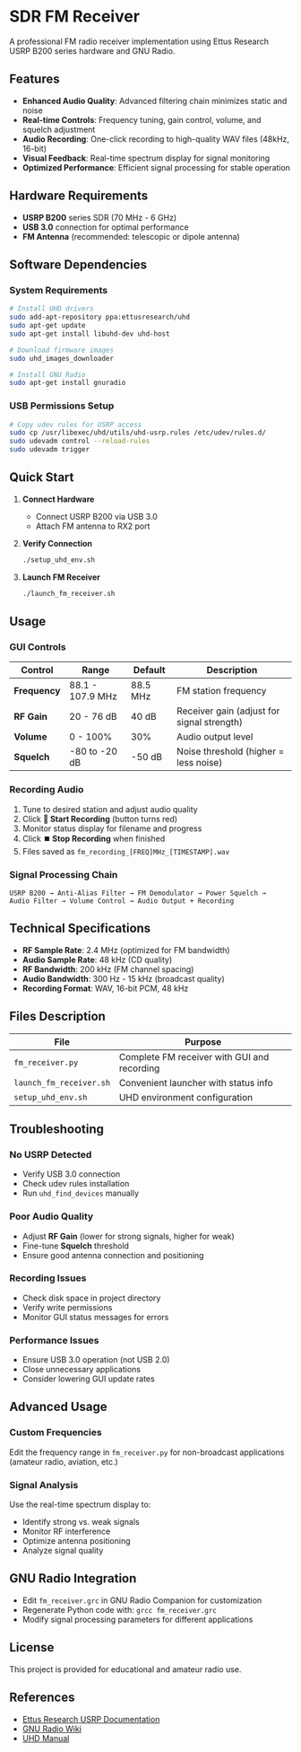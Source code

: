 # SDR FM Receiver

A professional FM radio receiver implementation using Ettus Research USRP B200 series hardware and GNU Radio.

## Features

- **Enhanced Audio Quality**: Advanced filtering chain minimizes static and noise
- **Real-time Controls**: Frequency tuning, gain control, volume, and squelch adjustment  
- **Audio Recording**: One-click recording to high-quality WAV files (48kHz, 16-bit)
- **Visual Feedback**: Real-time spectrum display for signal monitoring
- **Optimized Performance**: Efficient signal processing for stable operation

## Hardware Requirements

- **USRP B200** series SDR (70 MHz - 6 GHz)
- **USB 3.0** connection for optimal performance
- **FM Antenna** (recommended: telescopic or dipole antenna)

## Software Dependencies

### System Requirements

```bash
# Install UHD drivers
sudo add-apt-repository ppa:ettusresearch/uhd
sudo apt-get update
sudo apt-get install libuhd-dev uhd-host

# Download firmware images
sudo uhd_images_downloader

# Install GNU Radio
sudo apt-get install gnuradio
```

### USB Permissions Setup

```bash
# Copy udev rules for USRP access
sudo cp /usr/libexec/uhd/utils/uhd-usrp.rules /etc/udev/rules.d/
sudo udevadm control --reload-rules
sudo udevadm trigger
```

## Quick Start

1. **Connect Hardware**
   - Connect USRP B200 via USB 3.0
   - Attach FM antenna to RX2 port

2. **Verify Connection**
   ```bash
   ./setup_uhd_env.sh
   ```

3. **Launch FM Receiver**
   ```bash
   ./launch_fm_receiver.sh
   ```

## Usage

### GUI Controls

| Control | Range | Default | Description |
|---------|-------|---------|-------------|
| **Frequency** | 88.1 - 107.9 MHz | 88.5 MHz | FM station frequency |
| **RF Gain** | 20 - 76 dB | 40 dB | Receiver gain (adjust for signal strength) |
| **Volume** | 0 - 100% | 30% | Audio output level |
| **Squelch** | -80 to -20 dB | -50 dB | Noise threshold (higher = less noise) |

### Recording Audio

1. Tune to desired station and adjust audio quality
2. Click **🔴 Start Recording** (button turns red)
3. Monitor status display for filename and progress  
4. Click **⏹️ Stop Recording** when finished
5. Files saved as `fm_recording_[FREQ]MHz_[TIMESTAMP].wav`

### Signal Processing Chain

```
USRP B200 → Anti-Alias Filter → FM Demodulator → Power Squelch → 
Audio Filter → Volume Control → Audio Output + Recording
```

## Technical Specifications

- **RF Sample Rate**: 2.4 MHz (optimized for FM bandwidth)
- **Audio Sample Rate**: 48 kHz (CD quality)
- **RF Bandwidth**: 200 kHz (FM channel spacing)
- **Audio Bandwidth**: 300 Hz - 15 kHz (broadcast quality)
- **Recording Format**: WAV, 16-bit PCM, 48 kHz

## Files Description

| File | Purpose |
|------|---------|
| `fm_receiver.py` | Complete FM receiver with GUI and recording |
| `launch_fm_receiver.sh` | Convenient launcher with status info |
| `setup_uhd_env.sh` | UHD environment configuration |

## Troubleshooting

### No USRP Detected
- Verify USB 3.0 connection
- Check udev rules installation  
- Run `uhd_find_devices` manually

### Poor Audio Quality
- Adjust **RF Gain** (lower for strong signals, higher for weak)
- Fine-tune **Squelch** threshold
- Ensure good antenna connection and positioning

### Recording Issues
- Check disk space in project directory
- Verify write permissions
- Monitor GUI status messages for errors

### Performance Issues
- Ensure USB 3.0 operation (not USB 2.0)
- Close unnecessary applications
- Consider lowering GUI update rates

## Advanced Usage

### Custom Frequencies
Edit the frequency range in `fm_receiver.py` for non-broadcast applications (amateur radio, aviation, etc.)

### Signal Analysis
Use the real-time spectrum display to:
- Identify strong vs. weak signals
- Monitor RF interference
- Optimize antenna positioning
- Analyze signal quality

## GNU Radio Integration

- Edit `fm_receiver.grc` in GNU Radio Companion for customization
- Regenerate Python code with: `grcc fm_receiver.grc`
- Modify signal processing parameters for different applications

## License

This project is provided for educational and amateur radio use.

## References

- [Ettus Research USRP Documentation](https://www.ettus.com/support/documentation/)
- [GNU Radio Wiki](https://wiki.gnuradio.org/)
- [UHD Manual](https://files.ettus.com/manual/)